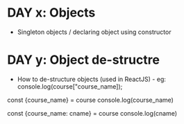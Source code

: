 # DAY x: Objects
* Singleton objects / declaring object using constructor

# DAY y: Object de-structre
* How to de-structure objects (used in ReactJS) -
eg: 
console.log(course["course_name]);

const {course_name} = course
console.log(course_name)

const {course_name: cname} = course
console.log(cname)